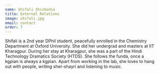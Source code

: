 ```yaml
---
name: Shifali Shishodia
title: External Relations
image: shifali.jpg
email: contact
order: 7
---
```


Shifali is a 2nd year DPhil student, peacefully enrolled in the Chemistry Department at Oxford University. She did her undergrad and masters at IIT Kharagpur. During her stay at Kharagpur, she was a part of the Hindi Technology Dramatics Society (HTDS). She follows the funda, once a kgpian is always a kgpian. Apart from working in the lab, she loves to hang out with people, writing sher-shayri and listening to music.
